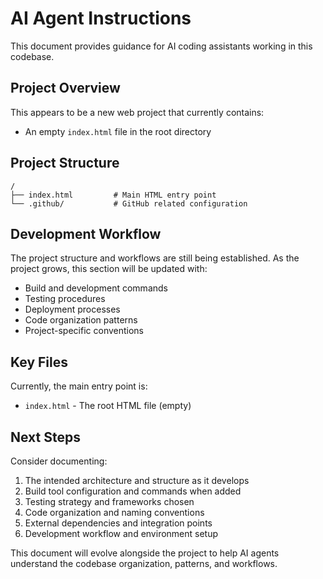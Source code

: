 # AI Agent Instructions

This document provides guidance for AI coding assistants working in this codebase.

## Project Overview

This appears to be a new web project that currently contains:
- An empty `index.html` file in the root directory

## Project Structure

```
/
├── index.html         # Main HTML entry point
└── .github/           # GitHub related configuration
```

## Development Workflow

The project structure and workflows are still being established. As the project grows, this section will be updated with:

- Build and development commands
- Testing procedures 
- Deployment processes
- Code organization patterns
- Project-specific conventions

## Key Files

Currently, the main entry point is:
- `index.html` - The root HTML file (empty)

## Next Steps

Consider documenting:

1. The intended architecture and structure as it develops
2. Build tool configuration and commands when added
3. Testing strategy and frameworks chosen
4. Code organization and naming conventions
5. External dependencies and integration points
6. Development workflow and environment setup

This document will evolve alongside the project to help AI agents understand the codebase organization, patterns, and workflows.